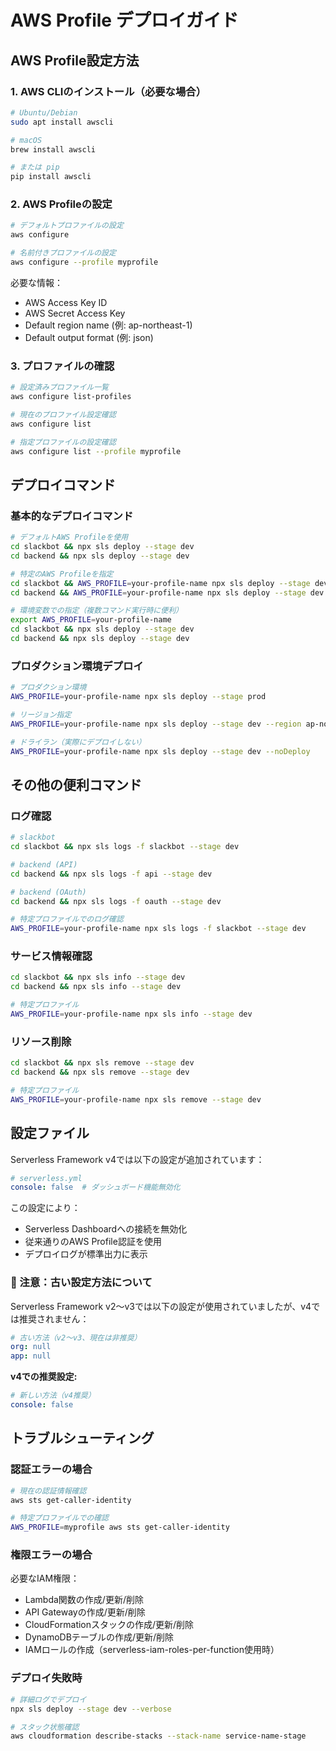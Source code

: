 # AWS Profile デプロイガイド

## AWS Profile設定方法

### 1. AWS CLIのインストール（必要な場合）
```bash
# Ubuntu/Debian
sudo apt install awscli

# macOS
brew install awscli

# または pip
pip install awscli
```

### 2. AWS Profileの設定
```bash
# デフォルトプロファイルの設定
aws configure

# 名前付きプロファイルの設定
aws configure --profile myprofile
```

必要な情報：
- AWS Access Key ID
- AWS Secret Access Key
- Default region name (例: ap-northeast-1)
- Default output format (例: json)

### 3. プロファイルの確認
```bash
# 設定済みプロファイル一覧
aws configure list-profiles

# 現在のプロファイル設定確認
aws configure list

# 指定プロファイルの設定確認
aws configure list --profile myprofile
```

## デプロイコマンド

### 基本的なデプロイコマンド
```bash
# デフォルトAWS Profileを使用
cd slackbot && npx sls deploy --stage dev
cd backend && npx sls deploy --stage dev

# 特定のAWS Profileを指定
cd slackbot && AWS_PROFILE=your-profile-name npx sls deploy --stage dev
cd backend && AWS_PROFILE=your-profile-name npx sls deploy --stage dev

# 環境変数での指定（複数コマンド実行時に便利）
export AWS_PROFILE=your-profile-name
cd slackbot && npx sls deploy --stage dev
cd backend && npx sls deploy --stage dev
```

### プロダクション環境デプロイ
```bash
# プロダクション環境
AWS_PROFILE=your-profile-name npx sls deploy --stage prod

# リージョン指定
AWS_PROFILE=your-profile-name npx sls deploy --stage dev --region ap-northeast-1

# ドライラン（実際にデプロイしない）
AWS_PROFILE=your-profile-name npx sls deploy --stage dev --noDeploy
```

## その他の便利コマンド

### ログ確認
```bash
# slackbot
cd slackbot && npx sls logs -f slackbot --stage dev

# backend (API)
cd backend && npx sls logs -f api --stage dev

# backend (OAuth)
cd backend && npx sls logs -f oauth --stage dev

# 特定プロファイルでのログ確認
AWS_PROFILE=your-profile-name npx sls logs -f slackbot --stage dev
```

### サービス情報確認
```bash
cd slackbot && npx sls info --stage dev
cd backend && npx sls info --stage dev

# 特定プロファイル
AWS_PROFILE=your-profile-name npx sls info --stage dev
```

### リソース削除
```bash
cd slackbot && npx sls remove --stage dev
cd backend && npx sls remove --stage dev

# 特定プロファイル
AWS_PROFILE=your-profile-name npx sls remove --stage dev
```

## 設定ファイル

Serverless Framework v4では以下の設定が追加されています：

```yaml
# serverless.yml
console: false  # ダッシュボード機能無効化
```

この設定により：
- Serverless Dashboardへの接続を無効化
- 従来通りのAWS Profile認証を使用
- デプロイログが標準出力に表示

### 📝 注意：古い設定方法について

Serverless Framework v2〜v3では以下の設定が使用されていましたが、v4では推奨されません：

```yaml
# 古い方法（v2〜v3、現在は非推奨）
org: null
app: null
```

**v4での推奨設定:**
```yaml
# 新しい方法（v4推奨）
console: false
```

## トラブルシューティング

### 認証エラーの場合
```bash
# 現在の認証情報確認
aws sts get-caller-identity

# 特定プロファイルでの確認
AWS_PROFILE=myprofile aws sts get-caller-identity
```

### 権限エラーの場合
必要なIAM権限：
- Lambda関数の作成/更新/削除
- API Gatewayの作成/更新/削除
- CloudFormationスタックの作成/更新/削除
- DynamoDBテーブルの作成/更新/削除
- IAMロールの作成（serverless-iam-roles-per-function使用時）

### デプロイ失敗時
```bash
# 詳細ログでデプロイ
npx sls deploy --stage dev --verbose

# スタック状態確認
aws cloudformation describe-stacks --stack-name service-name-stage
```
